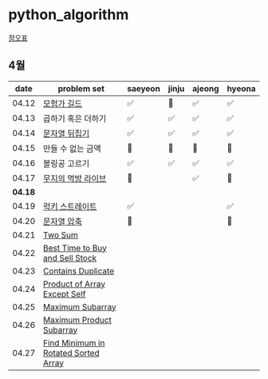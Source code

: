 # python_algorithm

[정오표](https://github.com/ndb796/python-for-coding-test/blob/master/notice.md)

## 4월

| date      | problem set                                                                           | saeyeon | jinju | ajeong | hyeona |
| --------- | ------------------------------------------------------------------------------------- | ------- | ----- | ------ | ------ |
| 04.12     | [모험가 길드](https://www.acmicpc.net/problem/25538)                                  | ✅      | 🔺    | ✅     |   ✅   |
| 04.13     | 곱하기 혹은 더하기                                                                    | ✅      | ✅    |  ✅     |   ✅   |
| 04.14     | [문자열 뒤집기](https://www.acmicpc.net/problem/1439)                                 | ✅      | ✅    |  ✅    |   ✅   |
| 04.15     | 만들 수 없는 금액                                                                     | 🔺      | 🔺    |  🔺    |   🔺   |
| 04.16     | 볼링공 고르기                                                                         | ✅      | ✅    | ✅     |   ✅    |
| 04.17     | [무지의 먹방 라이브](https://school.programmers.co.kr/learn/courses/30/lessons/42891) |    🔺     |       |  ✅     |   🔺   |
| **04.18** |                                                                                       |        |       |        |        |
|04.19| [럭키 스트레이트](https://www.acmicpc.net/problem/18406)                                         |     ✅     |       |        |   ✅   |
|04.20 | [문자열 압축](https://programmers.co.kr/learn/courses/30/lessons/60057)                        |    🔺     |       |        |   🔺   |
|04.21 | [Two Sum](https://leetcode.com/problems/two-sum/)                                              |        |       |        |        |
|04.22 | [Best Time to Buy and Sell Stock](https://leetcode.com/problems/best-time-to-buy-and-sell-stock/)   |        |       |        |        |
|04.23 | [Contains Duplicate](https://leetcode.com/problems/contains-duplicate/)                        |        |       |        |        |
|04.24 | [Product of Array Except Self](https://leetcode.com/problems/product-of-array-except-self/)      |        |       |        |        |
|04.25 | [Maximum Subarray](https://leetcode.com/problems/maximum-subarray/)                              |        |       |        |        |
|04.26 | [Maximum Product Subarray](https://leetcode.com/problems/maximum-product-subarray/)              |        |       |        |        |
|04.27 | [Find Minimum in Rotated Sorted Array](https://leetcode.com/problems/find-minimum-in-rotated-sorted-array/) |        |       |        |        |
